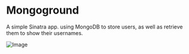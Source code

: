 # Mongoground #
A simple Sinatra app. using MongoDB to store users, as well as retrieve them to show their usernames.

![Image](http://i.imgur.com/bTAlb.png "Quick screenshot to show app.")
